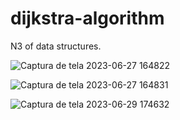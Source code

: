 # dijkstra-algorithm
N3 of data structures.

![Captura de tela 2023-06-27 164822](https://github.com/gustapine/dijkstra-algorithm/assets/90855105/39fa95bc-1972-4c09-b3b0-2143ff553e8b)

![Captura de tela 2023-06-27 164831](https://github.com/gustapine/dijkstra-algorithm/assets/90855105/832039bd-1099-4395-902a-f4cae60fc0dd)

![Captura de tela 2023-06-29 174632](https://github.com/gustapine/dijkstra-algorithm/assets/90855105/8386ee92-0449-4108-a106-e08444d6da22)

